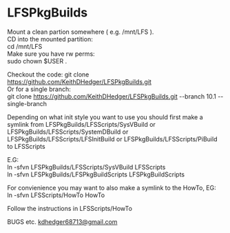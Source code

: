 # LFSPkgBuilds

Mount a clean partion somewhere ( e.g. /mnt/LFS ).<br>
CD into the mounted partition:<br>
cd /mnt/LFS<br>
Make sure you have rw perms:<br>
sudo chown $USER .<br>

Checkout the code:
git clone https://github.com/KeithDHedger/LFSPkgBuilds.git<br>
Or for a single branch:<br>
git clone https://github.com/KeithDHedger/LFSPkgBuilds.git --branch 10.1 --single-branch<br>

Depending on what init style you want to use you should first make a symlink from LFSPkgBuilds/LFSScripts/SysVBuild or LFSPkgBuilds/LFSScripts/SystemDBuild or LFSPkgBuilds/LFSScripts/LFSInitBuild or LFSPkgBuilds/LFSScripts/PiBuild to LFSScripts<br>

E.G:<br>
ln -sfvn LFSPkgBuilds/LFSScripts/SysVBuild LFSScripts<br>
ln -sfvn LFSPkgBuilds/LFSPkgBuildScripts LFSPkgBuildScripts<br>

For convienience you may want to also make a symlink to the HowTo, EG:<br>
ln -sfvn LFSScripts/HowTo HowTo

Follow the instructions in LFSScripts/HowTo

BUGS etc.
kdhedger68713@gmail.com

